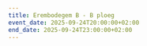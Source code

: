 ```yaml
---
title: Erembodegem B - B ploeg
event_date: 2025-09-24T20:00:00+02:00
end_date: 2025-09-24T23:00:00+02:00
---
```


